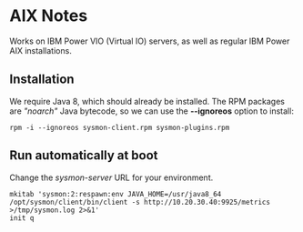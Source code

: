 # AIX Notes

Works on IBM Power VIO (Virtual IO) servers, as well as regular IBM Power AIX installations.

## Installation

We require Java 8, which should already be installed. 
The RPM packages are *"noarch"* Java bytecode, so we can use the **--ignoreos** option to install:

```shell
rpm -i --ignoreos sysmon-client.rpm sysmon-plugins.rpm
```

## Run automatically at boot

Change the *sysmon-server* URL for your environment.

```shell
mkitab 'sysmon:2:respawn:env JAVA_HOME=/usr/java8_64 /opt/sysmon/client/bin/client -s http://10.20.30.40:9925/metrics >/tmp/sysmon.log 2>&1'
init q
```
